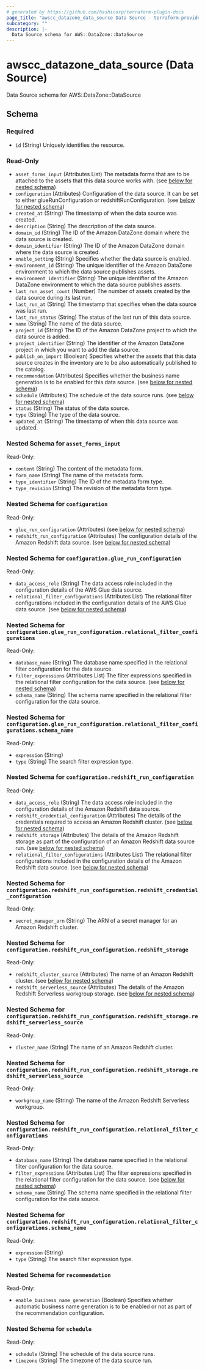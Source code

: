 ```yaml
---
# generated by https://github.com/hashicorp/terraform-plugin-docs
page_title: "awscc_datazone_data_source Data Source - terraform-provider-awscc"
subcategory: ""
description: |-
  Data Source schema for AWS::DataZone::DataSource
---
```


# awscc_datazone_data_source (Data Source)

Data Source schema for AWS::DataZone::DataSource



<!-- schema generated by tfplugindocs -->
## Schema

### Required

- `id` (String) Uniquely identifies the resource.

### Read-Only

- `asset_forms_input` (Attributes List) The metadata forms that are to be attached to the assets that this data source works with. (see [below for nested schema](#nestedatt--asset_forms_input))
- `configuration` (Attributes) Configuration of the data source. It can be set to either glueRunConfiguration or redshiftRunConfiguration. (see [below for nested schema](#nestedatt--configuration))
- `created_at` (String) The timestamp of when the data source was created.
- `description` (String) The description of the data source.
- `domain_id` (String) The ID of the Amazon DataZone domain where the data source is created.
- `domain_identifier` (String) The ID of the Amazon DataZone domain where the data source is created.
- `enable_setting` (String) Specifies whether the data source is enabled.
- `environment_id` (String) The unique identifier of the Amazon DataZone environment to which the data source publishes assets.
- `environment_identifier` (String) The unique identifier of the Amazon DataZone environment to which the data source publishes assets.
- `last_run_asset_count` (Number) The number of assets created by the data source during its last run.
- `last_run_at` (String) The timestamp that specifies when the data source was last run.
- `last_run_status` (String) The status of the last run of this data source.
- `name` (String) The name of the data source.
- `project_id` (String) The ID of the Amazon DataZone project to which the data source is added.
- `project_identifier` (String) The identifier of the Amazon DataZone project in which you want to add the data source.
- `publish_on_import` (Boolean) Specifies whether the assets that this data source creates in the inventory are to be also automatically published to the catalog.
- `recommendation` (Attributes) Specifies whether the business name generation is to be enabled for this data source. (see [below for nested schema](#nestedatt--recommendation))
- `schedule` (Attributes) The schedule of the data source runs. (see [below for nested schema](#nestedatt--schedule))
- `status` (String) The status of the data source.
- `type` (String) The type of the data source.
- `updated_at` (String) The timestamp of when this data source was updated.

<a id="nestedatt--asset_forms_input"></a>
### Nested Schema for `asset_forms_input`

Read-Only:

- `content` (String) The content of the metadata form.
- `form_name` (String) The name of the metadata form.
- `type_identifier` (String) The ID of the metadata form type.
- `type_revision` (String) The revision of the metadata form type.


<a id="nestedatt--configuration"></a>
### Nested Schema for `configuration`

Read-Only:

- `glue_run_configuration` (Attributes) (see [below for nested schema](#nestedatt--configuration--glue_run_configuration))
- `redshift_run_configuration` (Attributes) The configuration details of the Amazon Redshift data source. (see [below for nested schema](#nestedatt--configuration--redshift_run_configuration))

<a id="nestedatt--configuration--glue_run_configuration"></a>
### Nested Schema for `configuration.glue_run_configuration`

Read-Only:

- `data_access_role` (String) The data access role included in the configuration details of the AWS Glue data source.
- `relational_filter_configurations` (Attributes List) The relational filter configurations included in the configuration details of the AWS Glue data source. (see [below for nested schema](#nestedatt--configuration--glue_run_configuration--relational_filter_configurations))

<a id="nestedatt--configuration--glue_run_configuration--relational_filter_configurations"></a>
### Nested Schema for `configuration.glue_run_configuration.relational_filter_configurations`

Read-Only:

- `database_name` (String) The database name specified in the relational filter configuration for the data source.
- `filter_expressions` (Attributes List) The filter expressions specified in the relational filter configuration for the data source. (see [below for nested schema](#nestedatt--configuration--glue_run_configuration--relational_filter_configurations--filter_expressions))
- `schema_name` (String) The schema name specified in the relational filter configuration for the data source.

<a id="nestedatt--configuration--glue_run_configuration--relational_filter_configurations--filter_expressions"></a>
### Nested Schema for `configuration.glue_run_configuration.relational_filter_configurations.schema_name`

Read-Only:

- `expression` (String)
- `type` (String) The search filter expression type.




<a id="nestedatt--configuration--redshift_run_configuration"></a>
### Nested Schema for `configuration.redshift_run_configuration`

Read-Only:

- `data_access_role` (String) The data access role included in the configuration details of the Amazon Redshift data source.
- `redshift_credential_configuration` (Attributes) The details of the credentials required to access an Amazon Redshift cluster. (see [below for nested schema](#nestedatt--configuration--redshift_run_configuration--redshift_credential_configuration))
- `redshift_storage` (Attributes) The details of the Amazon Redshift storage as part of the configuration of an Amazon Redshift data source run. (see [below for nested schema](#nestedatt--configuration--redshift_run_configuration--redshift_storage))
- `relational_filter_configurations` (Attributes List) The relational filter configurations included in the configuration details of the Amazon Redshift data source. (see [below for nested schema](#nestedatt--configuration--redshift_run_configuration--relational_filter_configurations))

<a id="nestedatt--configuration--redshift_run_configuration--redshift_credential_configuration"></a>
### Nested Schema for `configuration.redshift_run_configuration.redshift_credential_configuration`

Read-Only:

- `secret_manager_arn` (String) The ARN of a secret manager for an Amazon Redshift cluster.


<a id="nestedatt--configuration--redshift_run_configuration--redshift_storage"></a>
### Nested Schema for `configuration.redshift_run_configuration.redshift_storage`

Read-Only:

- `redshift_cluster_source` (Attributes) The name of an Amazon Redshift cluster. (see [below for nested schema](#nestedatt--configuration--redshift_run_configuration--redshift_storage--redshift_cluster_source))
- `redshift_serverless_source` (Attributes) The details of the Amazon Redshift Serverless workgroup storage. (see [below for nested schema](#nestedatt--configuration--redshift_run_configuration--redshift_storage--redshift_serverless_source))

<a id="nestedatt--configuration--redshift_run_configuration--redshift_storage--redshift_cluster_source"></a>
### Nested Schema for `configuration.redshift_run_configuration.redshift_storage.redshift_serverless_source`

Read-Only:

- `cluster_name` (String) The name of an Amazon Redshift cluster.


<a id="nestedatt--configuration--redshift_run_configuration--redshift_storage--redshift_serverless_source"></a>
### Nested Schema for `configuration.redshift_run_configuration.redshift_storage.redshift_serverless_source`

Read-Only:

- `workgroup_name` (String) The name of the Amazon Redshift Serverless workgroup.



<a id="nestedatt--configuration--redshift_run_configuration--relational_filter_configurations"></a>
### Nested Schema for `configuration.redshift_run_configuration.relational_filter_configurations`

Read-Only:

- `database_name` (String) The database name specified in the relational filter configuration for the data source.
- `filter_expressions` (Attributes List) The filter expressions specified in the relational filter configuration for the data source. (see [below for nested schema](#nestedatt--configuration--redshift_run_configuration--relational_filter_configurations--filter_expressions))
- `schema_name` (String) The schema name specified in the relational filter configuration for the data source.

<a id="nestedatt--configuration--redshift_run_configuration--relational_filter_configurations--filter_expressions"></a>
### Nested Schema for `configuration.redshift_run_configuration.relational_filter_configurations.schema_name`

Read-Only:

- `expression` (String)
- `type` (String) The search filter expression type.





<a id="nestedatt--recommendation"></a>
### Nested Schema for `recommendation`

Read-Only:

- `enable_business_name_generation` (Boolean) Specifies whether automatic business name generation is to be enabled or not as part of the recommendation configuration.


<a id="nestedatt--schedule"></a>
### Nested Schema for `schedule`

Read-Only:

- `schedule` (String) The schedule of the data source runs.
- `timezone` (String) The timezone of the data source run.
